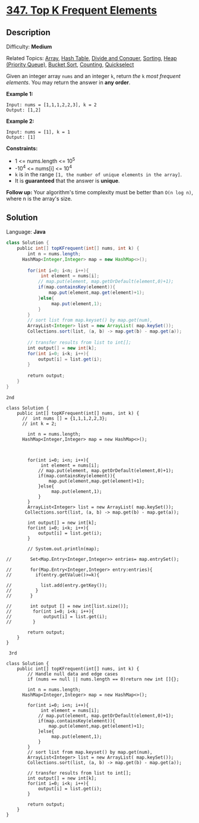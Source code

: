 # [347\. Top K Frequent Elements](https://leetcode.com/problems/top-k-frequent-elements/)

## Description

Difficulty: **Medium**  

Related Topics: [Array](https://leetcode.com/tag/array/), [Hash Table](https://leetcode.com/tag/hash-table/), [Divide and Conquer](https://leetcode.com/tag/divide-and-conquer/), [Sorting](https://leetcode.com/tag/sorting/), [Heap (Priority Queue)](https://leetcode.com/tag/heap-priority-queue/), [Bucket Sort](https://leetcode.com/tag/bucket-sort/), [Counting](https://leetcode.com/tag/counting/), [Quickselect](https://leetcode.com/tag/quickselect/)


Given an integer array `nums` and an integer `k`, return _the_ `k` _most frequent elements_. You may return the answer in **any order**.

**Example 1:**

```
Input: nums = [1,1,1,2,2,3], k = 2
Output: [1,2]
```

**Example 2:**

```
Input: nums = [1], k = 1
Output: [1]
```

**Constraints:**

*   1 <= nums.length <= 10<sup>5</sup>
*   -10<sup>4</sup> <= nums[i] <= 10<sup>4</sup>
*   `k` is in the range `[1, the number of unique elements in the array]`.
*   It is **guaranteed** that the answer is **unique**.

**Follow up:** Your algorithm's time complexity must be better than `O(n log n)`, where n is the array's size.


## Solution

Language: **Java**

```java
class Solution {
    public int[] topKFrequent(int[] nums, int k) {
        int n = nums.length;
      HashMap<Integer,Integer> map = new HashMap<>();    
        
        for(int i=0; i<n; i++){
             int element = nums[i];
            // map.put(element, map.getOrDefault(element,0)+1);
            if(map.containsKey(element)){
                map.put(element,map.get(element)+1);
            }else{
                 map.put(element,1);
            }
        }
        // sort list from map.keyset() by map.get(num),
        ArrayList<Integer> list = new ArrayList( map.keySet());
        Collections.sort(list, (a, b) -> map.get(b) - map.get(a));
        
        // transfer results from list to int[];
        int output[] = new int[k];
        for(int i=0; i<k; i++){
            output[i] = list.get(i);
        }
        
        return output;
    }
}
```



``2nd``

```
class Solution {
    public int[] topKFrequent(int[] nums, int k) {
      //  int nums [] = {1,1,1,2,2,3};
      // int k = 2;
      
        int n = nums.length;
      HashMap<Integer,Integer> map = new HashMap<>();
        
        
        
        for(int i=0; i<n; i++){
             int element = nums[i];
            // map.put(element, map.getOrDefault(element,0)+1);
            if(map.containsKey(element)){
                map.put(element,map.get(element)+1);
            }else{
                 map.put(element,1);
            }
        }
        ArrayList<Integer> list = new ArrayList( map.keySet());
       Collections.sort(list, (a, b) -> map.get(b) - map.get(a));
        
        int output[] = new int[k];
        for(int i=0; i<k; i++){
            output[i] = list.get(i);
        }
        
        // System.out.println(map);
      
//       Set<Map.Entry<Integer,Integer>> entries= map.entrySet();
      
//       for(Map.Entry<Integer,Integer> entry:entries){
//         if(entry.getValue()>=k){
          
//           list.add(entry.getKey());
//         }
//       }
        
//       int output [] = new int[list.size()];
//        for(int i=0; i<k; i++){
//            output[i] = list.get(i);
//        }
        
        return output;
    }
}

```


`` 3rd``

```
class Solution {
    public int[] topKFrequent(int[] nums, int k) {
        // Handle null data and edge cases
        if (nums == null || nums.length == 0)return new int []{};
        
        int n = nums.length;
      HashMap<Integer,Integer> map = new HashMap<>();    
        
        for(int i=0; i<n; i++){
             int element = nums[i];
            // map.put(element, map.getOrDefault(element,0)+1);
            if(map.containsKey(element)){
                map.put(element,map.get(element)+1);
            }else{
                 map.put(element,1);
            }
        }
        // sort list from map.keyset() by map.get(num),
        ArrayList<Integer> list = new ArrayList( map.keySet());
        Collections.sort(list, (a, b) -> map.get(b) - map.get(a));
        
        // transfer results from list to int[];
        int output[] = new int[k];
        for(int i=0; i<k; i++){
            output[i] = list.get(i);
        }
        
        return output;
    }
}

```